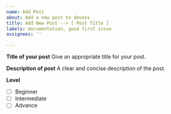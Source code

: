 ```yaml
---
name: Add Post
about: Add a new post to devoss
title: Add New Post --> [ Post Title ]
labels: documentation, good first issue
assignees: ''

---
```


**Title of your post**
Give an appropriate title for your post.

**Description of post**
A clear and concise description of the post.

**Level**
- [ ] Beginner
- [ ] Intermediate
- [ ] Advance
